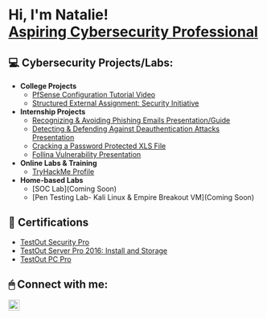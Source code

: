 <h1>Hi, I'm Natalie! <br><a href="https://www.linkedin.com/in/nataliejhoernig/">Aspiring Cybersecurity Professional</a>
<h2> 💻 Cybersecurity Projects/Labs:</h2>

- <b>College Projects</b>
   -  [PfSense Configuration Tutorial Video](https://github.com/nataliehoernig1/pfsenseproject)
   -  [Structured External Assignment: Security Initiative](https://github.com/nataliehoernig1/pfsenseproject)
- <b>Internship Projects</b>
  -  [Recognizing & Avoiding Phishing Emails Presentation/Guide](https://docs.google.com/presentation/d/1iPkk4srL_8IOBDQurIlLARdiizVeNnTV5Z0Qf98q450/edit?usp=sharing)
  -  [Detecting & Defending Against Deauthentication Attacks Presentation ](https://docs.google.com/presentation/d/1jPUyk18rmBRWeJXHYfrThUBbCbbB9dspHaHxPJrppoo/edit?usp=sharing)
  -  [Cracking a Password Protected XLS File](https://github.com/nataliehoernig1/passwordcracking)
  -  [Follina Vulnerability Presentation](https://docs.google.com/presentation/d/1hTRg7WNLPE9Va8d_5hajqaRY5n3Ov0DMi-b8dviTcgQ/edit#slide=id.gc6f73a04f_0_0)
- <b>Online Labs & Training</b>
  -  [TryHackMe Profile](https://tryhackme.com/p/N00dl3S)
- <b>Home-based Labs</b>
   - [SOC Lab](Coming Soon)
   - [Pen Testing Lab- Kali Linux & Empire Breakout VM](Coming Soon)



<h2>📜 Certifications</h2>

- [TestOut Security Pro](https://certification.testout.com/verifycert?certificateId=6-1C6-MMJNL)
- [TestOut Server Pro 2016: Install and Storage](https://certification.testout.com/verifycert?certificateId=6-1C6-KE4FP)
- [TestOut PC Pro](https://verification.testout.com/verifycert/6-1C6-8HQBT)

<h2> 🖱 Connect with me:</h2>

[<img align="left" alt="NatalieHoernig | LinkedIn" width="22px" src="https://cdn.jsdelivr.net/npm/simple-icons@v3/icons/linkedin.svg" />][linkedin]

[linkedin]: https://linkedin.com/in/nataliejhoernig

<!--
**nataliehoernig1/nataliehoernig1** is a ✨ _special_ ✨ repository because its `README.md` (this file) appears on your GitHub profile.

Here are some ideas to get you started:

- 🔭 I’m currently working on ...
- 🌱 I’m currently learning ...
- 👯 I’m looking to collaborate on ...
- 🤔 I’m looking for help with ...
- 💬 Ask me about ...
- 📫 How to reach me: ...
- 😄 Pronouns: ...
- ⚡ Fun fact: ...
-->
